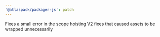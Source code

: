 ```yaml
---
'@atlaspack/packager-js': patch
---
```


Fixes a small error in the scope hoisting V2 fixes that caused assets to be wrapped unnecessarily
